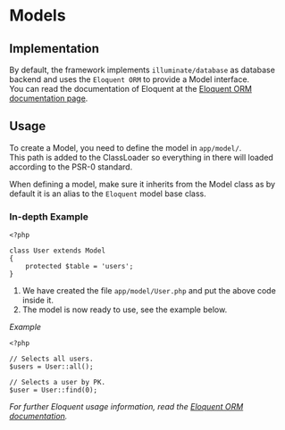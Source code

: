 Models
=

Implementation
-

By default, the framework implements `illuminate/database` as database
backend and uses the `Eloquent ORM` to provide a Model interface.  
You can read the documentation of Eloquent at the [Eloquent ORM documentation page](http://four.laravel.com/docs/eloquent).

Usage
-

To create a Model, you need to define the model in `app/model/`.  
This path is added to the ClassLoader so everything in there will loaded according
to the PSR-0 standard.

When defining a model, make sure it inherits from the Model class as by
default it is an alias to the `Eloquent` model base class.

### In-depth Example

	<?php

	class User extends Model
	{
		protected $table = 'users';
	}

 1. We have created the file `app/model/User.php` and put the above code
    inside it.
 2. The model is now ready to use, see the example below.

*Example*

	<?php

	// Selects all users.
	$users = User::all();

	// Selects a user by PK.
	$user = User::find(0);

_For further Eloquent usage information, read the
[Eloquent ORM documentation](http://four.laravel.com/docs/eloquent)._